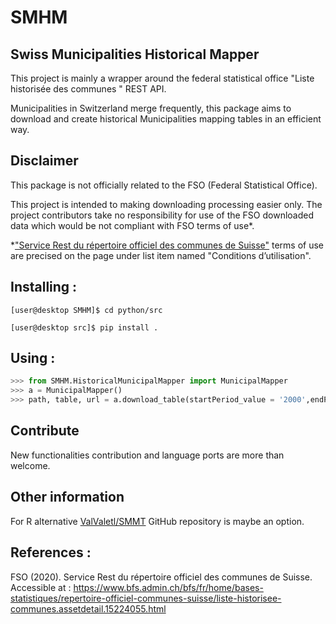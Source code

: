 # SMHM

## Swiss Municipalities Historical Mapper

This project is mainly a wrapper around the federal statistical office "Liste historisée des communes
" REST API.

Municipalities in Switzerland merge frequently, this package aims to download
and create historical Municipalities mapping tables in an efficient way.

## Disclaimer

This package is not officially related to the FSO (Federal Statistical Office).

This project is intended to making downloading processing easier only.
The project contributors take no responsibility for use of the FSO downloaded data
which would be not compliant with FSO terms of use\*.

\*["Service Rest du répertoire officiel des communes de Suisse"](https://www.bfs.admin.ch/bfs/fr/home/bases-statistiques/repertoire-officiel-communes-suisse/liste-historisee-communes.assetdetail.15224055.html)
 terms of use are precised on the page under list item named "Conditions d’utilisation".

## Installing :

```console
[user@desktop SMHM]$ cd python/src
```

```console
[user@desktop src]$ pip install .
```

## Using :

```python
>>> from SMHM.HistoricalMunicipalMapper import MunicipalMapper
>>> a = MunicipalMapper()
>>> path, table, url = a.download_table(startPeriod_value = '2000',endPeriod_value = '2020', str_format_start = '%Y', str_format_end = '%Y')
```


## Contribute

New functionalities contribution and language ports are more than welcome.

## Other information

For R alternative [ValValetl/SMMT](https://github.com/ValValetl/SMMT) GitHub repository is maybe an option.


## References :

FSO (2020). Service Rest du répertoire officiel des communes de Suisse. Accessible at : https://www.bfs.admin.ch/bfs/fr/home/bases-statistiques/repertoire-officiel-communes-suisse/liste-historisee-communes.assetdetail.15224055.html
